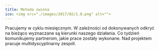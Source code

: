 ```yaml
---
title: Metoda zwinna
ico: <img src="./images/2017/02/1.8.png" alt="">
---
```

Pracujemy w cyklu miesięcznym. W zależności od dokonywanych odkryć na bieżąco wyznaczane są kierunki naszego działania. Co tydzień komunikujemy partnerom, jakie prace zostały wykonane. Nad projektem pracuje multidyscyplinarny zespół.
